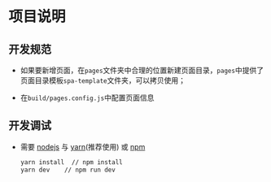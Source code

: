 # 项目说明
<!-- 手动补充工程介绍 -->

## 开发规范
- 如果要新增页面，在`pages`文件夹中合理的位置新建页面目录，`pages`中提供了页面目录模板`spa-template`文件夹，可以拷贝使用；

- 在`build/pages.config.js`中配置页面信息

## 开发调试
* 需要 [nodejs](https://nodejs.org/en/) 与 [yarn](https://www.yarnpkg.com)(推荐使用) 或 [npm](https://www.npmjs.com/)

  ```bash
  yarn install  // npm install
  yarn dev    // npm run dev
  ```

